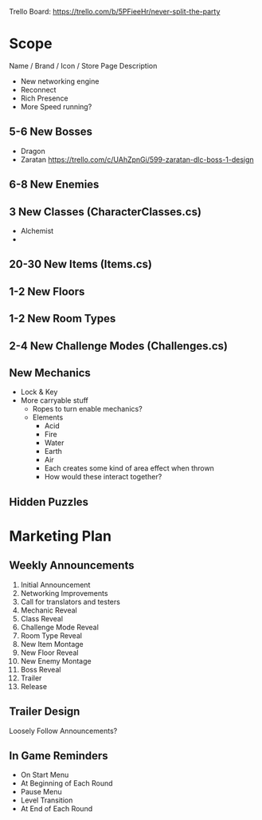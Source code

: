 Trello Board: https://trello.com/b/5PFieeHr/never-split-the-party

# Scope
Name / Brand / Icon / Store Page Description

- New networking engine
- Reconnect
- Rich Presence
- More Speed running? 

## 5-6 New Bosses
  - Dragon
  - Zaratan https://trello.com/c/UAhZpnGi/599-zaratan-dlc-boss-1-design

## 6-8 New Enemies

## 3 New Classes (CharacterClasses.cs)
  - Alchemist
  - 

## 20-30 New Items (Items.cs)

## 1-2 New Floors

## 1-2 New Room Types

## 2-4 New Challenge Modes (Challenges.cs)

## New Mechanics
  - Lock & Key
  - More carryable stuff
    - Ropes to turn enable mechanics?
    - Elements
      - Acid
      - Fire
      - Water
      - Earth
      - Air
      - Each creates some kind of area effect when thrown
      - How would these interact together?

## Hidden Puzzles

# Marketing Plan

## Weekly Announcements
1. Initial Announcement
1. Networking Improvements
1. Call for translators and testers
1. Mechanic Reveal
1. Class Reveal
1. Challenge Mode Reveal
1. Room Type Reveal
1. New Item Montage
1. New Floor Reveal
1. New Enemy Montage
1. Boss Reveal
1. Trailer
1. Release

## Trailer Design
Loosely Follow Announcements?

## In Game Reminders
  - On Start Menu
  - At Beginning of Each Round
  - Pause Menu
  - Level Transition
  - At End of Each Round
